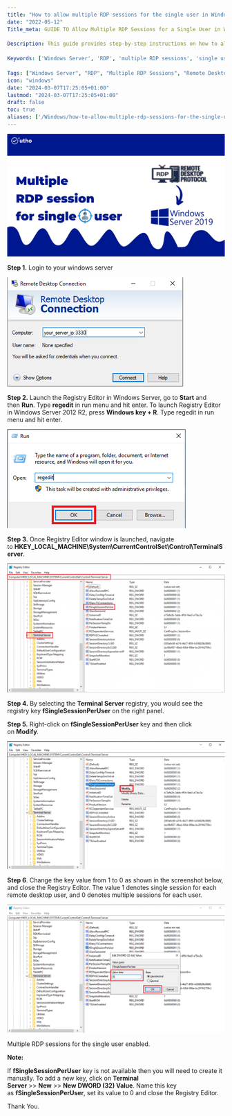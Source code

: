 ```yaml
---
title: "How to allow multiple RDP sessions for the single user in Windows Server"
date: "2022-05-12"
Title_meta: GUIDE TO Allow Multiple RDP Sessions for a Single User in Windows Server

Description: This guide provides step-by-step instructions on how to allow multiple RDP sessions for a single user in Windows Server. Learn how to configure your server settings to enable concurrent remote desktop sessions, enhancing productivity and remote access capabilities.

Keywords: ['Windows Server', 'RDP', 'multiple RDP sessions', 'single user', 'remote desktop', 'server configuration']

Tags: ["Windows Server", "RDP", "Multiple RDP Sessions", "Remote Desktop", "Server Configuration"]
icon: "windows"
date: "2024-03-07T17:25:05+01:00"
lastmod: "2024-03-07T17:25:05+01:00" 
draft: false
toc: true
aliases: ['/Windows/how-to-allow-multiple-rdp-sessions-for-the-single-user-in-windows-server/','Linux/how-to-allow-multiple-rdp-sessions-for-the-single-user-in-windows-server']
---
```


![](images/How-to-allow-multiple-RDP-sessions-for-the-single-user-in-Windows-Server_utho.jpg)

**Step 1.** Login to your windows server

![](images/Screenshot_1-13.png)

**Step 2.** Launch the Registry Editor in Windows Server, go to **Start** and then **Run**. Type **regedit** in run menu and hit enter. To launch Registry Editor in Windows Server 2012 R2, press **Windows key + R**. Type regedit in run menu and hit enter.

![](images/Screenshot_2-20.png)

**Step 3.** Once Registry Editor window is launched, navigate to **HKEY\_LOCAL\_MACHINE\\System\\CurrentControlSet\\Control\\TerminalServer**.

![](images/Screenshot_3-14-1024x602.png)

**Step 4.** By selecting the **Terminal Server** registry, you would see the registry key **fSingleSessionPerUser** on the right panel.

**Step 5.** Right-click on **fSingleSessionPerUser** key and then click on **Modify**_._ 

![](images/Screenshot_4-15-1024x601.png)

**Step 6**. Change the key value from 1 to 0 as shown in the screenshot below, and close the Registry Editor. The value 1 denotes single session for each remote desktop user, and 0 denotes multiple sessions for each user.

![](images/Screenshot_5-12.png)

Multiple RDP sessions for the single user enabled.

**Note:**

If **fSingleSessionPerUser** key is not available then you will need to create it manually. To add a new key, click on **Terminal Server** \>> **New** \>> **New DWORD (32) Value**. Name this key as **fSingleSessionPerUser**, set its value to 0 and close the Registry Editor.

Thank You.

